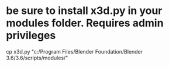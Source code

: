 # be sure to install x3d.py in your modules folder. Requires admin privileges
cp x3d.py "c:/Program Files/Blender Foundation/Blender 3.6/3.6/scripts/modules/"
